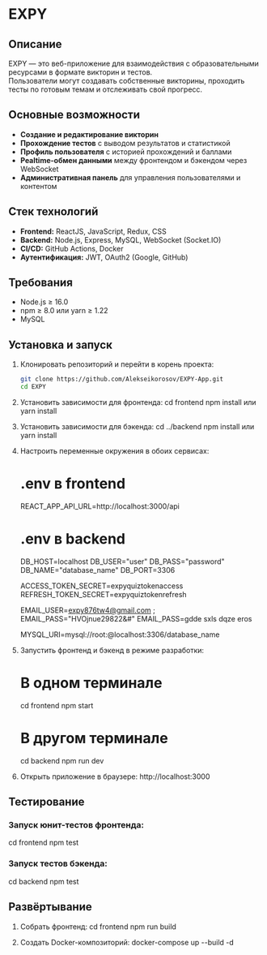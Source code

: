 # EXPY

## Описание

EXPY — это веб-приложение для взаимодействия с образовательными ресурсами в формате викторин и тестов.  
Пользователи могут создавать собственные викторины, проходить тесты по готовым темам и отслеживать свой прогресс.

## Основные возможности

- **Создание и редактирование викторин**  
- **Прохождение тестов** с выводом результатов и статистикой  
- **Профиль пользователя** с историей прохождений и баллами  
- **Реaltime-обмен данными** между фронтендом и бэкендом через WebSocket  
- **Административная панель** для управления пользователями и контентом

## Стек технологий

- **Frontend:** ReactJS, JavaScript, Redux, CSS  
- **Backend:** Node.js, Express, MySQL, WebSocket (Socket.IO)  
- **CI/CD:** GitHub Actions, Docker  
- **Аутентификация:** JWT, OAuth2 (Google, GitHub)  

## Требования

- Node.js ≥ 16.0  
- npm ≥ 8.0 или yarn ≥ 1.22  
- MySQL

## Установка и запуск

1. Клонировать репозиторий и перейти в корень проекта:
   ```bash
   git clone https://github.com/Alekseikorosov/EXPY-App.git
   cd EXPY
   
2. Установить зависимости для фронтенда:
   cd frontend
   npm install
   или
   yarn install
   
3. Установить зависимости для бэкенда:
   cd ../backend
   npm install
   или
   yarn install

4. Настроить переменные окружения в обоих сервисах:
   # .env в frontend
   REACT_APP_API_URL=http://localhost:3000/api
   
   # .env в backend
   DB_HOST=localhost
   DB_USER="user"
   DB_PASS="password"
   DB_NAME="database_name"
   DB_PORT=3306
   
   ACCESS_TOKEN_SECRET=expyquiztokenaccess
   REFRESH_TOKEN_SECRET=expyquiztokenrefresh
   
   EMAIL_USER=expy876tw4@gmail.com
   ; EMAIL_PASS="HVOjnue29822&#"
   EMAIL_PASS=gdde sxls dqze eros
   
   MYSQL_URI=mysql://root:@localhost:3306/database_name

5. Запустить фронтенд и бэкенд в режиме разработки:
   # В одном терминале
   cd frontend
   npm start
   
   # В другом терминале
   cd backend
   npm run dev
   
6. Открыть приложение в браузере:
   http://localhost:3000
   
## Тестирование

### Запуск юнит-тестов фронтенда:
   cd frontend
   npm test
   
### Запуск тестов бэкенда:
   cd backend
   npm test

## Развёртывание

1. Собрать фронтенд:
   cd frontend
   npm run build
   
3. Создать Docker-композиторий:
   docker-compose up --build -d
   
